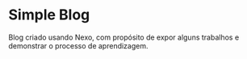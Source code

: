 # Simple Blog

Blog criado usando Nexo, com propósito de expor alguns trabalhos e demonstrar o processo de aprendizagem.
